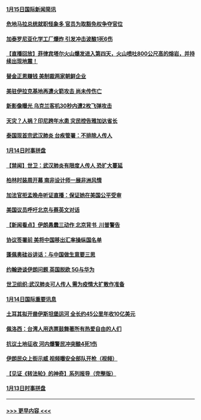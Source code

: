 #### [1月15日国际新闻简讯](../pages/prog202/a102753255.md?t=01151744) 
#### [危地马拉总统就职怪象多 官员为取豁免权争夺官位](../pages/prog202/a102753211.md?t=01151744) 
#### [加泰罗尼亚化学工厂爆炸 引发冲击波酿1死6伤](../pages/prog202/a102753147.md?t=01151744) 
#### [【直播回放】菲律宾塔尔火山爆发进入第四天，火山喷吐800公尺高的熔岩，并持续出现地震！](../pages/prog202/a102753134.md?t=01151744) 
#### [替金正恩赚钱 美制裁两家朝鲜企业](../pages/prog202/a102753078.md?t=01151744) 
#### [美驻伊拉克基地再遭火箭攻击 尚未传伤亡](../pages/prog202/a102753044.md?t=01151744) 
#### [新影像曝光 乌克兰客机30秒内遭2枚飞弹攻击](../pages/prog202/a102753004.md?t=01151744) 
#### [天灾？人祸？印尼跨年水患 灾民控告雅加达省长](../pages/prog202/a102752476.md?t=01151744) 
#### [泰国现首宗武汉肺炎 台疾管署：不排除人传人](../pages/prog202/a102752674.md?t=01151744) 
#### [1月14日时事拼盘](../pages/prog202/a102752904.md?t=01151744) 
#### [【禁闻】世卫：武汉肺炎有限度人传人 恐扩大蔓延](../pages/prog202/a102752861.md?t=01151744) 
#### [柏林时装周开幕 南非设计师一展非洲风情](../pages/prog202/a102752880.md?t=01151744) 
#### [加法官拒孟晚舟听证直播：保证她在美国公平受审](../pages/prog202/a102752748.md?t=01151744) 
#### [美国议员呼吁北京与蔡英文对话](../pages/prog202/a102752778.md?t=01151744) 
#### [【新闻看点】伊朗愚蠢三动作 北京背书  川普警告](../pages/prog202/a102752759.md?t=01151744) 
#### [协议签署前 美将中国移出汇率操纵国名单](../pages/prog202/a102752726.md?t=01151744) 
#### [蓬佩奥硅谷讲话：与中国做生意要三思](../pages/prog202/a102752706.md?t=01151744) 
#### [约翰逊谈伊朗问题 英国脱欧 5G与华为](../pages/prog202/a102752704.md?t=01151744) 
#### [世卫组织:武汉肺炎可人传人 需为疫情大扩散作准备](../pages/prog202/a102752678.md?t=01151744) 
#### [1月14日国际重要讯息](../pages/prog202/a102752569.md?t=01151744) 
#### [土耳其拟开凿伊斯坦堡运河 全长约45公里年收10亿美元](../pages/prog202/a102752431.md?t=01151744) 
#### [佩洛西：台湾人用选票鼓舞著所有热爱自由的人们](../pages/prog202/a102751526.md?t=01151744) 
#### [抗议土地征收 河内爆警民冲突酿4死1伤](../pages/prog202/a102752387.md?t=01151744) 
#### [伊朗民众上街示威 视频曝安全部队开枪（视频）](../pages/prog202/a102752008.md?t=01151744) 
#### [【见证《转法轮》的神奇】系列报导（完整版）](../pages/prog202/a102752187.md?t=01151744) 
#### [1月13日时事拼盘](../pages/prog202/a102752116.md?t=01151744) 

----
#### [ >>> 更早内容 <<< ](../indexes/prog202-earlier.md)
